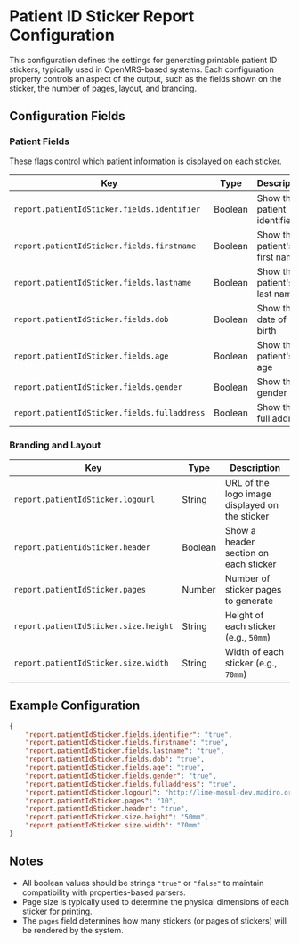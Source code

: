 # Patient ID Sticker Report Configuration

This configuration defines the settings for generating printable patient ID stickers, typically used in OpenMRS-based systems. Each configuration property controls an aspect of the output, such as the fields shown on the sticker, the number of pages, layout, and branding.

## Configuration Fields

### Patient Fields
These flags control which patient information is displayed on each sticker.

| Key                                                           | Type    | Description                        |
|---------------------------------------------------------------|---------|------------------------------------|
| `report.patientIdSticker.fields.identifier`                   | Boolean | Show the patient identifier        |
| `report.patientIdSticker.fields.firstname`                    | Boolean | Show the patient's first name      |
| `report.patientIdSticker.fields.lastname`                     | Boolean | Show the patient's last name       |
| `report.patientIdSticker.fields.dob`                          | Boolean | Show the date of birth             |
| `report.patientIdSticker.fields.age`                          | Boolean | Show the patient's age             |
| `report.patientIdSticker.fields.gender`                       | Boolean | Show the gender                    |
| `report.patientIdSticker.fields.fulladdress`                  | Boolean | Show the full address              |

### Branding and Layout

| Key                                                           | Type    | Description                                      |
|---------------------------------------------------------------|---------|--------------------------------------------------|
| `report.patientIdSticker.logourl`                             | String  | URL of the logo image displayed on the sticker   |
| `report.patientIdSticker.header`                              | Boolean | Show a header section on each sticker            |
| `report.patientIdSticker.pages`                               | Number  | Number of sticker pages to generate              |
| `report.patientIdSticker.size.height`                         | String  | Height of each sticker (e.g., `50mm`)            |
| `report.patientIdSticker.size.width`                          | String  | Width of each sticker (e.g., `70mm`)             |

## Example Configuration

```json
{
    "report.patientIdSticker.fields.identifier": "true",
    "report.patientIdSticker.fields.firstname": "true",
    "report.patientIdSticker.fields.lastname": "true",
    "report.patientIdSticker.fields.dob": "true",
    "report.patientIdSticker.fields.age": "true",
    "report.patientIdSticker.fields.gender": "true",
    "report.patientIdSticker.fields.fulladdress": "true",
    "report.patientIdSticker.logourl": "http://lime-mosul-dev.madiro.org/openmrs/spa/ozone/logo.png",
    "report.patientIdSticker.pages": "10",
    "report.patientIdSticker.header": "true",
    "report.patientIdSticker.size.height": "50mm",
    "report.patientIdSticker.size.width": "70mm"
}
```

## Notes
- All boolean values should be strings `"true"` or `"false"` to maintain compatibility with properties-based parsers.
- Page size is typically used to determine the physical dimensions of each sticker for printing.
- The `pages` field determines how many stickers (or pages of stickers) will be rendered by the system.